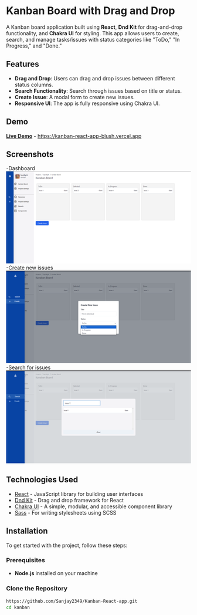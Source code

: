 
# Kanban Board with Drag and Drop

A Kanban board application built using **React**, **Dnd Kit** for drag-and-drop functionality, and **Chakra UI** for styling. This app allows users to create, search, and manage tasks/issues with status categories like "ToDo," "In Progress," and "Done."

## Features

- **Drag and Drop**: Users can drag and drop issues between different status columns.
- **Search Functionality**: Search through issues based on title or status.
- **Create Issue**: A modal form to create new issues.
- **Responsive UI**: The app is fully responsive using Chakra UI.

## Demo

**[Live Demo](#)** - https://kanban-react-app-blush.vercel.app

## Screenshots
-Dashboard
![Dashboard](https://github.com/Sanjay2349/Kanban-React-app/blob/master/assets/screen-2.png)
-Create new issues
![Create new Issues](https://github.com/Sanjay2349/Kanban-React-app/blob/master/assets/screen-1.png)
-Search for issues
![Search for issues](https://github.com/Sanjay2349/Kanban-React-app/blob/master/assets/screen-3.png)


## Technologies Used

- [React](https://reactjs.org/) - JavaScript library for building user interfaces
- [Dnd Kit](https://dndkit.com/) - Drag and drop framework for React
- [Chakra UI](https://chakra-ui.com/) - A simple, modular, and accessible component library
- [Sass](https://sass-lang.com/) - For writing stylesheets using SCSS

## Installation

To get started with the project, follow these steps:

### Prerequisites

- **Node.js** installed on your machine

### Clone the Repository

```bash
https://github.com/Sanjay2349/Kanban-React-app.git
cd kanban
